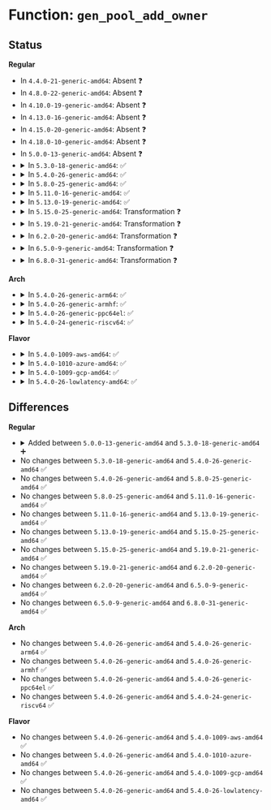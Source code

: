 # Function: <code>gen_pool_add_owner</code>

## Status
<b>Regular</b>
<ul>
<li>
In <code>4.4.0-21-generic-amd64</code>: Absent ❓
</li>
<li>
In <code>4.8.0-22-generic-amd64</code>: Absent ❓
</li>
<li>
In <code>4.10.0-19-generic-amd64</code>: Absent ❓
</li>
<li>
In <code>4.13.0-16-generic-amd64</code>: Absent ❓
</li>
<li>
In <code>4.15.0-20-generic-amd64</code>: Absent ❓
</li>
<li>
In <code>4.18.0-10-generic-amd64</code>: Absent ❓
</li>
<li>
In <code>5.0.0-13-generic-amd64</code>: Absent ❓
</li>
<li>
<details>
<summary>In <code>5.3.0-18-generic-amd64</code>: ✅</summary>

```c
int gen_pool_add_owner(struct gen_pool * pool, long unsigned int virt, phys_addr_t phys, size_t size, int nid, void * owner)
```

```json
{
  "name": "gen_pool_add_owner",
  "collision_type": "Unique Global",
  "inline_type": "No",
  "funcs": [
    {
      "addr": 18446744071584181504,
      "name": "gen_pool_add_owner",
      "external": true,
      "loc": "lib/genalloc.c:182",
      "file": "lib/genalloc.c",
      "inline": "seen, unknown",
      "caller_inline": [],
      "caller_func": [
        "arch/x86/kernel/cpu/mce/genpool.c:mce_gen_pool_init",
        "drivers/acpi/apei/ghes.c:ghes_estatus_pool_init",
        "drivers/misc/sram.c:sram_reserve_regions",
        "drivers/misc/sram.c:sram_reserve_regions",
        "drivers/usb/core/hcd.c:usb_hcd_setup_local_mem"
      ]
    }
  ],
  "symbols": [
    {
      "addr": 18446744071584181504,
      "name": "gen_pool_add_owner",
      "section": ".text",
      "bind": "STB_GLOBAL",
      "size": 188
    }
  ]
}
```
</details>
</li>
<li>
<details>
<summary>In <code>5.4.0-26-generic-amd64</code>: ✅</summary>

```c
int gen_pool_add_owner(struct gen_pool * pool, long unsigned int virt, phys_addr_t phys, size_t size, int nid, void * owner)
```

```json
{
  "name": "gen_pool_add_owner",
  "collision_type": "Unique Global",
  "inline_type": "No",
  "funcs": [
    {
      "addr": 18446744071584315200,
      "name": "gen_pool_add_owner",
      "external": true,
      "loc": "lib/genalloc.c:182",
      "file": "lib/genalloc.c",
      "inline": "seen, unknown",
      "caller_inline": [],
      "caller_func": [
        "arch/x86/kernel/cpu/mce/genpool.c:mce_gen_pool_init",
        "drivers/acpi/apei/ghes.c:ghes_estatus_pool_init",
        "drivers/misc/sram.c:sram_reserve_regions",
        "drivers/misc/sram.c:sram_reserve_regions",
        "drivers/usb/core/hcd.c:usb_hcd_setup_local_mem"
      ]
    }
  ],
  "symbols": [
    {
      "addr": 18446744071584315200,
      "name": "gen_pool_add_owner",
      "section": ".text",
      "bind": "STB_GLOBAL",
      "size": 188
    }
  ]
}
```
</details>
</li>
<li>
<details>
<summary>In <code>5.8.0-25-generic-amd64</code>: ✅</summary>

```c
int gen_pool_add_owner(struct gen_pool * pool, long unsigned int virt, phys_addr_t phys, size_t size, int nid, void * owner)
```

```json
{
  "name": "gen_pool_add_owner",
  "collision_type": "Unique Global",
  "inline_type": "No",
  "funcs": [
    {
      "addr": 18446744071584725056,
      "name": "gen_pool_add_owner",
      "external": true,
      "loc": "lib/genalloc.c:182",
      "file": "lib/genalloc.c",
      "inline": "seen, unknown",
      "caller_inline": [],
      "caller_func": [
        "arch/x86/kernel/cpu/mce/genpool.c:mce_gen_pool_init",
        "kernel/dma/pool.c:atomic_pool_expand",
        "drivers/acpi/apei/ghes.c:ghes_estatus_pool_init",
        "drivers/misc/sram.c:sram_reserve_regions",
        "drivers/misc/sram.c:sram_add_partition",
        "drivers/usb/core/hcd.c:usb_hcd_setup_local_mem"
      ]
    }
  ],
  "symbols": [
    {
      "addr": 18446744071584725056,
      "name": "gen_pool_add_owner",
      "section": ".text",
      "bind": "STB_GLOBAL",
      "size": 188
    }
  ]
}
```
</details>
</li>
<li>
<details>
<summary>In <code>5.11.0-16-generic-amd64</code>: ✅</summary>

```c
int gen_pool_add_owner(struct gen_pool * pool, long unsigned int virt, phys_addr_t phys, size_t size, int nid, void * owner)
```

```json
{
  "name": "gen_pool_add_owner",
  "collision_type": "Unique Global",
  "inline_type": "No",
  "funcs": [
    {
      "addr": 18446744071584837856,
      "name": "gen_pool_add_owner",
      "external": true,
      "loc": "lib/genalloc.c:183",
      "file": "lib/genalloc.c",
      "inline": "seen, unknown",
      "caller_inline": [],
      "caller_func": [
        "arch/x86/kernel/cpu/mce/genpool.c:mce_gen_pool_init",
        "kernel/dma/pool.c:atomic_pool_expand",
        "drivers/acpi/apei/ghes.c:ghes_estatus_pool_init",
        "drivers/misc/sram.c:sram_reserve_regions",
        "drivers/misc/sram.c:sram_add_partition",
        "drivers/usb/core/hcd.c:usb_hcd_setup_local_mem"
      ]
    }
  ],
  "symbols": [
    {
      "addr": 18446744071584837856,
      "name": "gen_pool_add_owner",
      "section": ".text",
      "bind": "STB_GLOBAL",
      "size": 184
    }
  ]
}
```
</details>
</li>
<li>
<details>
<summary>In <code>5.13.0-19-generic-amd64</code>: ✅</summary>

```c
int gen_pool_add_owner(struct gen_pool * pool, long unsigned int virt, phys_addr_t phys, size_t size, int nid, void * owner)
```

```json
{
  "name": "gen_pool_add_owner",
  "collision_type": "Unique Global",
  "inline_type": "No",
  "funcs": [
    {
      "addr": 18446744071584882512,
      "name": "gen_pool_add_owner",
      "external": true,
      "loc": "lib/genalloc.c:184",
      "file": "lib/genalloc.c",
      "inline": "seen, unknown",
      "caller_inline": [],
      "caller_func": [
        "arch/x86/kernel/cpu/mce/genpool.c:mce_gen_pool_init",
        "kernel/dma/pool.c:atomic_pool_expand",
        "drivers/acpi/apei/ghes.c:ghes_estatus_pool_init",
        "drivers/misc/sram.c:sram_reserve_regions",
        "drivers/misc/sram.c:sram_reserve_regions",
        "drivers/usb/core/hcd.c:usb_hcd_setup_local_mem"
      ]
    }
  ],
  "symbols": [
    {
      "addr": 18446744071584882512,
      "name": "gen_pool_add_owner",
      "section": ".text",
      "bind": "STB_GLOBAL",
      "size": 184
    }
  ]
}
```
</details>
</li>
<li>
<details>
<summary>In <code>5.15.0-25-generic-amd64</code>: Transformation ❓</summary>

```c
int gen_pool_add_owner(struct gen_pool * pool, long unsigned int virt, phys_addr_t phys, size_t size, int nid, void * owner)
```

```json
{
  "name": "gen_pool_add_owner",
  "collision_type": "Unique Global",
  "inline_type": "No",
  "funcs": [
    {
      "addr": 0,
      "name": "gen_pool_add_owner",
      "external": true,
      "loc": "lib/genalloc.c:184",
      "file": "lib/genalloc.c",
      "inline": "seen, unknown",
      "caller_inline": [],
      "caller_func": [
        "arch/x86/kernel/cpu/mce/genpool.c:mce_gen_pool_init",
        "kernel/dma/pool.c:atomic_pool_expand",
        "drivers/acpi/apei/ghes.c:ghes_estatus_pool_init",
        "drivers/misc/sram.c:sram_reserve_regions",
        "drivers/misc/sram.c:sram_add_partition",
        "drivers/usb/core/hcd.c:usb_hcd_setup_local_mem"
      ]
    }
  ],
  "symbols": [
    {
      "addr": 18446744071592326448,
      "name": "gen_pool_add_owner.cold",
      "section": ".text",
      "bind": "STB_LOCAL",
      "size": 37
    },
    {
      "addr": 18446744071585308096,
      "name": "gen_pool_add_owner",
      "section": ".text",
      "bind": "STB_GLOBAL",
      "size": 193
    }
  ]
}
```
</details>
</li>
<li>
<details>
<summary>In <code>5.19.0-21-generic-amd64</code>: Transformation ❓</summary>

```c
int gen_pool_add_owner(struct gen_pool * pool, long unsigned int virt, phys_addr_t phys, size_t size, int nid, void * owner)
```

```json
{
  "name": "gen_pool_add_owner",
  "collision_type": "Unique Global",
  "inline_type": "No",
  "funcs": [
    {
      "addr": 0,
      "name": "gen_pool_add_owner",
      "external": true,
      "loc": "lib/genalloc.c:184",
      "file": "lib/genalloc.c",
      "inline": "seen, unknown",
      "caller_inline": [],
      "caller_func": [
        "arch/x86/kernel/cpu/mce/genpool.c:mce_gen_pool_init",
        "kernel/dma/pool.c:atomic_pool_expand",
        "drivers/acpi/apei/ghes.c:ghes_estatus_pool_init",
        "drivers/misc/sram.c:sram_reserve_regions",
        "drivers/misc/sram.c:sram_add_partition",
        "drivers/usb/core/hcd.c:usb_hcd_setup_local_mem"
      ]
    }
  ],
  "symbols": [
    {
      "addr": 18446744071594130777,
      "name": "gen_pool_add_owner.cold",
      "section": ".text",
      "bind": "STB_LOCAL",
      "size": 37
    },
    {
      "addr": 18446744071586164880,
      "name": "gen_pool_add_owner",
      "section": ".text",
      "bind": "STB_GLOBAL",
      "size": 227
    }
  ]
}
```
</details>
</li>
<li>
<details>
<summary>In <code>6.2.0-20-generic-amd64</code>: Transformation ❓</summary>

```c
int gen_pool_add_owner(struct gen_pool * pool, long unsigned int virt, phys_addr_t phys, size_t size, int nid, void * owner)
```

```json
{
  "name": "gen_pool_add_owner",
  "collision_type": "Unique Global",
  "inline_type": "No",
  "funcs": [
    {
      "addr": 0,
      "name": "gen_pool_add_owner",
      "external": true,
      "loc": "lib/genalloc.c:184",
      "file": "lib/genalloc.c",
      "inline": "seen, unknown",
      "caller_inline": [],
      "caller_func": [
        "arch/x86/kernel/cpu/mce/genpool.c:mce_gen_pool_init",
        "kernel/dma/pool.c:atomic_pool_expand",
        "drivers/pci/p2pdma.c:pci_p2pdma_add_resource",
        "drivers/acpi/apei/ghes.c:ghes_estatus_pool_init",
        "drivers/misc/sram.c:sram_reserve_regions",
        "drivers/misc/sram.c:sram_add_partition",
        "drivers/usb/core/hcd.c:usb_hcd_setup_local_mem"
      ]
    }
  ],
  "symbols": [
    {
      "addr": 18446744071596117464,
      "name": "gen_pool_add_owner.cold",
      "section": ".text",
      "bind": "STB_LOCAL",
      "size": 37
    },
    {
      "addr": 18446744071587159056,
      "name": "gen_pool_add_owner",
      "section": ".text",
      "bind": "STB_GLOBAL",
      "size": 227
    }
  ]
}
```
</details>
</li>
<li>
<details>
<summary>In <code>6.5.0-9-generic-amd64</code>: Transformation ❓</summary>

```c
int gen_pool_add_owner(struct gen_pool * pool, long unsigned int virt, phys_addr_t phys, size_t size, int nid, void * owner)
```

```json
{
  "name": "gen_pool_add_owner",
  "collision_type": "Unique Global",
  "inline_type": "No",
  "funcs": [
    {
      "addr": 0,
      "name": "gen_pool_add_owner",
      "external": true,
      "loc": "lib/genalloc.c:182",
      "file": "lib/genalloc.c",
      "inline": "seen, unknown",
      "caller_inline": [],
      "caller_func": [
        "arch/x86/kernel/cpu/mce/genpool.c:mce_gen_pool_init",
        "kernel/dma/pool.c:atomic_pool_expand",
        "drivers/pci/p2pdma.c:pci_p2pdma_add_resource",
        "drivers/acpi/apei/ghes.c:ghes_estatus_pool_init",
        "drivers/misc/sram.c:sram_reserve_regions",
        "drivers/misc/sram.c:sram_add_partition",
        "drivers/usb/core/hcd.c:usb_hcd_setup_local_mem"
      ]
    }
  ],
  "symbols": [
    {
      "addr": 18446744071596643618,
      "name": "gen_pool_add_owner.cold",
      "section": ".text",
      "bind": "STB_LOCAL",
      "size": 37
    },
    {
      "addr": 18446744071587422240,
      "name": "gen_pool_add_owner",
      "section": ".text",
      "bind": "STB_GLOBAL",
      "size": 227
    }
  ]
}
```
</details>
</li>
<li>
<details>
<summary>In <code>6.8.0-31-generic-amd64</code>: Transformation ❓</summary>

```c
int gen_pool_add_owner(struct gen_pool * pool, long unsigned int virt, phys_addr_t phys, size_t size, int nid, void * owner)
```

```json
{
  "name": "gen_pool_add_owner",
  "collision_type": "Unique Global",
  "inline_type": "No",
  "funcs": [
    {
      "addr": 0,
      "name": "gen_pool_add_owner",
      "external": true,
      "loc": "lib/genalloc.c:184",
      "file": "lib/genalloc.c",
      "inline": "seen, unknown",
      "caller_inline": [],
      "caller_func": [
        "arch/x86/kernel/cpu/mce/genpool.c:mce_gen_pool_init",
        "kernel/dma/pool.c:atomic_pool_expand",
        "drivers/pci/p2pdma.c:pci_p2pdma_add_resource",
        "drivers/acpi/apei/ghes.c:ghes_estatus_pool_init",
        "drivers/misc/sram.c:sram_reserve_regions",
        "drivers/misc/sram.c:sram_add_partition",
        "drivers/usb/core/hcd.c:usb_hcd_setup_local_mem"
      ]
    }
  ],
  "symbols": [
    {
      "addr": 18446744071597553295,
      "name": "gen_pool_add_owner.cold",
      "section": ".text",
      "bind": "STB_LOCAL",
      "size": 37
    },
    {
      "addr": 18446744071587757024,
      "name": "gen_pool_add_owner",
      "section": ".text",
      "bind": "STB_GLOBAL",
      "size": 227
    }
  ]
}
```
</details>
</li>
</ul>
<b>Arch</b>
<ul>
<li>
<details>
<summary>In <code>5.4.0-26-generic-arm64</code>: ✅</summary>

```c
int gen_pool_add_owner(struct gen_pool * pool, long unsigned int virt, phys_addr_t phys, size_t size, int nid, void * owner)
```

```json
{
  "name": "gen_pool_add_owner",
  "collision_type": "Unique Global",
  "inline_type": "No",
  "funcs": [
    {
      "addr": 18446603336496203880,
      "name": "gen_pool_add_owner",
      "external": true,
      "loc": "lib/genalloc.c:182",
      "file": "lib/genalloc.c",
      "inline": "seen, unknown",
      "caller_inline": [],
      "caller_func": [
        "kernel/dma/remap.c:dma_atomic_pool_init",
        "drivers/acpi/apei/ghes.c:ghes_estatus_pool_init",
        "drivers/soc/fsl/qbman/bman_ccsr.c:fsl_bman_probe",
        "drivers/soc/fsl/qbman/qman_ccsr.c:fsl_qman_probe",
        "drivers/soc/fsl/qbman/qman_ccsr.c:fsl_qman_probe",
        "drivers/soc/fsl/qbman/qman_ccsr.c:fsl_qman_probe",
        "drivers/misc/sram.c:sram_reserve_regions",
        "drivers/misc/sram.c:sram_reserve_regions",
        "drivers/net/ethernet/freescale/fman/fman_muram.c:fman_muram_init",
        "drivers/usb/core/hcd.c:usb_hcd_setup_local_mem"
      ]
    }
  ],
  "symbols": [
    {
      "addr": 18446603336496203880,
      "name": "gen_pool_add_owner",
      "section": ".text",
      "bind": "STB_GLOBAL",
      "size": 252
    }
  ]
}
```
</details>
</li>
<li>
<details>
<summary>In <code>5.4.0-26-generic-armhf</code>: ✅</summary>

```c
int gen_pool_add_owner(struct gen_pool * pool, long unsigned int virt, phys_addr_t phys, size_t size, int nid, void * owner)
```

```json
{
  "name": "gen_pool_add_owner",
  "collision_type": "Unique Global",
  "inline_type": "No",
  "funcs": [
    {
      "addr": 3229525160,
      "name": "gen_pool_add_owner",
      "external": true,
      "loc": "lib/genalloc.c:182",
      "file": "lib/genalloc.c",
      "inline": "seen, unknown",
      "caller_inline": [],
      "caller_func": [
        "arch/arm/mm/dma-mapping.c:atomic_pool_init",
        "drivers/misc/sram.c:sram_reserve_regions",
        "drivers/misc/sram.c:sram_add_pool",
        "drivers/net/ethernet/ti/davinci_cpdma.c:cpdma_ctlr_create",
        "drivers/usb/core/hcd.c:usb_hcd_setup_local_mem"
      ]
    }
  ],
  "symbols": [
    {
      "addr": 3229525160,
      "name": "gen_pool_add_owner",
      "section": ".text",
      "bind": "STB_GLOBAL",
      "size": 172
    }
  ]
}
```
</details>
</li>
<li>
<details>
<summary>In <code>5.4.0-26-generic-ppc64el</code>: ✅</summary>

```c
int gen_pool_add_owner(struct gen_pool * pool, long unsigned int virt, phys_addr_t phys, size_t size, int nid, void * owner)
```

```json
{
  "name": "gen_pool_add_owner",
  "collision_type": "Unique Global",
  "inline_type": "No",
  "funcs": [
    {
      "addr": 13835058055290486144,
      "name": "gen_pool_add_owner",
      "external": true,
      "loc": "lib/genalloc.c:182",
      "file": "lib/genalloc.c",
      "inline": "seen, unknown",
      "caller_inline": [],
      "caller_func": [
        "drivers/misc/sram.c:sram_reserve_regions",
        "drivers/misc/sram.c:sram_reserve_regions",
        "drivers/misc/sram.c:sram_reserve_regions",
        "drivers/usb/core/hcd.c:usb_hcd_setup_local_mem"
      ]
    }
  ],
  "symbols": [
    {
      "addr": 13835058055290486144,
      "name": "gen_pool_add_owner",
      "section": ".text",
      "bind": "STB_GLOBAL",
      "size": 336
    }
  ]
}
```
</details>
</li>
<li>
<details>
<summary>In <code>5.4.0-24-generic-riscv64</code>: ✅</summary>

```c
int gen_pool_add_owner(struct gen_pool * pool, long unsigned int virt, phys_addr_t phys, size_t size, int nid, void * owner)
```

```json
{
  "name": "gen_pool_add_owner",
  "collision_type": "Unique Global",
  "inline_type": "No",
  "funcs": [
    {
      "addr": 18446743936275253240,
      "name": "gen_pool_add_owner",
      "external": true,
      "loc": "lib/genalloc.c:182",
      "file": "lib/genalloc.c",
      "inline": "seen, unknown",
      "caller_inline": [],
      "caller_func": [
        "drivers/misc/sram.c:sram_reserve_regions",
        "drivers/misc/sram.c:sram_reserve_regions",
        "drivers/usb/core/hcd.c:usb_hcd_setup_local_mem"
      ]
    }
  ],
  "symbols": [
    {
      "addr": 18446743936275253240,
      "name": "gen_pool_add_owner",
      "section": ".text",
      "bind": "STB_GLOBAL",
      "size": 214
    }
  ]
}
```
</details>
</li>
</ul>
<b>Flavor</b>
<ul>
<li>
<details>
<summary>In <code>5.4.0-1009-aws-amd64</code>: ✅</summary>

```c
int gen_pool_add_owner(struct gen_pool * pool, long unsigned int virt, phys_addr_t phys, size_t size, int nid, void * owner)
```

```json
{
  "name": "gen_pool_add_owner",
  "collision_type": "Unique Global",
  "inline_type": "No",
  "funcs": [
    {
      "addr": 18446744071584283936,
      "name": "gen_pool_add_owner",
      "external": true,
      "loc": "lib/genalloc.c:182",
      "file": "lib/genalloc.c",
      "inline": "seen, unknown",
      "caller_inline": [],
      "caller_func": [
        "arch/x86/kernel/cpu/mce/genpool.c:mce_gen_pool_init",
        "drivers/misc/sram.c:sram_reserve_regions",
        "drivers/misc/sram.c:sram_reserve_regions",
        "drivers/usb/core/hcd.c:usb_hcd_setup_local_mem"
      ]
    }
  ],
  "symbols": [
    {
      "addr": 18446744071584283936,
      "name": "gen_pool_add_owner",
      "section": ".text",
      "bind": "STB_GLOBAL",
      "size": 188
    }
  ]
}
```
</details>
</li>
<li>
<details>
<summary>In <code>5.4.0-1010-azure-amd64</code>: ✅</summary>

```c
int gen_pool_add_owner(struct gen_pool * pool, long unsigned int virt, phys_addr_t phys, size_t size, int nid, void * owner)
```

```json
{
  "name": "gen_pool_add_owner",
  "collision_type": "Unique Global",
  "inline_type": "No",
  "funcs": [
    {
      "addr": 18446744071584219136,
      "name": "gen_pool_add_owner",
      "external": true,
      "loc": "lib/genalloc.c:182",
      "file": "lib/genalloc.c",
      "inline": "seen, unknown",
      "caller_inline": [],
      "caller_func": [
        "arch/x86/kernel/cpu/mce/genpool.c:mce_gen_pool_init",
        "drivers/misc/sram.c:sram_reserve_regions",
        "drivers/misc/sram.c:sram_reserve_regions",
        "drivers/usb/core/hcd.c:usb_hcd_setup_local_mem"
      ]
    }
  ],
  "symbols": [
    {
      "addr": 18446744071584219136,
      "name": "gen_pool_add_owner",
      "section": ".text",
      "bind": "STB_GLOBAL",
      "size": 188
    }
  ]
}
```
</details>
</li>
<li>
<details>
<summary>In <code>5.4.0-1009-gcp-amd64</code>: ✅</summary>

```c
int gen_pool_add_owner(struct gen_pool * pool, long unsigned int virt, phys_addr_t phys, size_t size, int nid, void * owner)
```

```json
{
  "name": "gen_pool_add_owner",
  "collision_type": "Unique Global",
  "inline_type": "No",
  "funcs": [
    {
      "addr": 18446744071584266848,
      "name": "gen_pool_add_owner",
      "external": true,
      "loc": "lib/genalloc.c:182",
      "file": "lib/genalloc.c",
      "inline": "seen, unknown",
      "caller_inline": [],
      "caller_func": [
        "arch/x86/kernel/cpu/mce/genpool.c:mce_gen_pool_init",
        "drivers/acpi/apei/ghes.c:ghes_estatus_pool_init",
        "drivers/misc/sram.c:sram_reserve_regions",
        "drivers/misc/sram.c:sram_reserve_regions",
        "drivers/usb/core/hcd.c:usb_hcd_setup_local_mem"
      ]
    }
  ],
  "symbols": [
    {
      "addr": 18446744071584266848,
      "name": "gen_pool_add_owner",
      "section": ".text",
      "bind": "STB_GLOBAL",
      "size": 188
    }
  ]
}
```
</details>
</li>
<li>
<details>
<summary>In <code>5.4.0-26-lowlatency-amd64</code>: ✅</summary>

```c
int gen_pool_add_owner(struct gen_pool * pool, long unsigned int virt, phys_addr_t phys, size_t size, int nid, void * owner)
```

```json
{
  "name": "gen_pool_add_owner",
  "collision_type": "Unique Global",
  "inline_type": "No",
  "funcs": [
    {
      "addr": 18446744071584371456,
      "name": "gen_pool_add_owner",
      "external": true,
      "loc": "lib/genalloc.c:182",
      "file": "lib/genalloc.c",
      "inline": "seen, unknown",
      "caller_inline": [],
      "caller_func": [
        "arch/x86/kernel/cpu/mce/genpool.c:mce_gen_pool_init",
        "drivers/acpi/apei/ghes.c:ghes_estatus_pool_init",
        "drivers/misc/sram.c:sram_reserve_regions",
        "drivers/misc/sram.c:sram_reserve_regions",
        "drivers/usb/core/hcd.c:usb_hcd_setup_local_mem"
      ]
    }
  ],
  "symbols": [
    {
      "addr": 18446744071584371456,
      "name": "gen_pool_add_owner",
      "section": ".text",
      "bind": "STB_GLOBAL",
      "size": 186
    }
  ]
}
```
</details>
</li>
</ul>

## Differences
<b>Regular</b>
<ul>
<li>
<details>
<summary>Added between <code>5.0.0-13-generic-amd64</code> and <code>5.3.0-18-generic-amd64</code> ➕</summary>

```c
int gen_pool_add_owner(struct gen_pool * pool, long unsigned int virt, phys_addr_t phys, size_t size, int nid, void * owner)
```
</details>
</li>
<li>
No changes between <code>5.3.0-18-generic-amd64</code> and <code>5.4.0-26-generic-amd64</code> ✅
</li>
<li>
No changes between <code>5.4.0-26-generic-amd64</code> and <code>5.8.0-25-generic-amd64</code> ✅
</li>
<li>
No changes between <code>5.8.0-25-generic-amd64</code> and <code>5.11.0-16-generic-amd64</code> ✅
</li>
<li>
No changes between <code>5.11.0-16-generic-amd64</code> and <code>5.13.0-19-generic-amd64</code> ✅
</li>
<li>
No changes between <code>5.13.0-19-generic-amd64</code> and <code>5.15.0-25-generic-amd64</code> ✅
</li>
<li>
No changes between <code>5.15.0-25-generic-amd64</code> and <code>5.19.0-21-generic-amd64</code> ✅
</li>
<li>
No changes between <code>5.19.0-21-generic-amd64</code> and <code>6.2.0-20-generic-amd64</code> ✅
</li>
<li>
No changes between <code>6.2.0-20-generic-amd64</code> and <code>6.5.0-9-generic-amd64</code> ✅
</li>
<li>
No changes between <code>6.5.0-9-generic-amd64</code> and <code>6.8.0-31-generic-amd64</code> ✅
</li>
</ul>
<b>Arch</b>
<ul>
<li>
No changes between <code>5.4.0-26-generic-amd64</code> and <code>5.4.0-26-generic-arm64</code> ✅
</li>
<li>
No changes between <code>5.4.0-26-generic-amd64</code> and <code>5.4.0-26-generic-armhf</code> ✅
</li>
<li>
No changes between <code>5.4.0-26-generic-amd64</code> and <code>5.4.0-26-generic-ppc64el</code> ✅
</li>
<li>
No changes between <code>5.4.0-26-generic-amd64</code> and <code>5.4.0-24-generic-riscv64</code> ✅
</li>
</ul>
<b>Flavor</b>
<ul>
<li>
No changes between <code>5.4.0-26-generic-amd64</code> and <code>5.4.0-1009-aws-amd64</code> ✅
</li>
<li>
No changes between <code>5.4.0-26-generic-amd64</code> and <code>5.4.0-1010-azure-amd64</code> ✅
</li>
<li>
No changes between <code>5.4.0-26-generic-amd64</code> and <code>5.4.0-1009-gcp-amd64</code> ✅
</li>
<li>
No changes between <code>5.4.0-26-generic-amd64</code> and <code>5.4.0-26-lowlatency-amd64</code> ✅
</li>
</ul>
